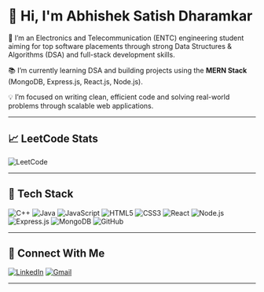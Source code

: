 # 👋 Hi, I'm Abhishek Satish Dharamkar

🎯 I’m an Electronics and Telecommunication (ENTC) engineering student aiming for top software placements through strong Data Structures & Algorithms (DSA) and full-stack development skills.

📚 I’m currently learning DSA and building projects using the **MERN Stack** (MongoDB, Express.js, React.js, Node.js).

💡 I’m focused on writing clean, efficient code and solving real-world problems through scalable web applications.

---

## 📈 LeetCode Stats

![LeetCode](https://leetcard.jacoblin.cool/abhishekd3010?theme=light&font=Baloo+Bhai&ext=heatmap)

---

## 🧰 Tech Stack

![C++](https://img.shields.io/badge/C++-00599C?style=for-the-badge&logo=cplusplus&logoColor=white)
![Java](https://img.shields.io/badge/Java-ED8B00?style=for-the-badge&logo=java&logoColor=white)
![JavaScript](https://img.shields.io/badge/JavaScript-yellow?style=for-the-badge&logo=javascript&logoColor=black)
![HTML5](https://img.shields.io/badge/HTML5-E34F26?style=for-the-badge&logo=html5&logoColor=white)
![CSS3](https://img.shields.io/badge/CSS3-1572B6?style=for-the-badge&logo=css3&logoColor=white)
![React](https://img.shields.io/badge/React-61DAFB?style=for-the-badge&logo=react&logoColor=black)
![Node.js](https://img.shields.io/badge/Node.js-339933?style=for-the-badge&logo=nodedotjs&logoColor=white)
![Express.js](https://img.shields.io/badge/Express.js-black?style=for-the-badge&logo=express&logoColor=white)
![MongoDB](https://img.shields.io/badge/MongoDB-47A248?style=for-the-badge&logo=mongodb&logoColor=white)
![GitHub](https://img.shields.io/badge/GitHub-181717?style=for-the-badge&logo=github&logoColor=white)

---

## 🔗 Connect With Me

[![LinkedIn](https://img.shields.io/badge/LinkedIn-blue?style=for-the-badge&logo=linkedin)](https://www.linkedin.com/in/abhishek-dharamkar-378a56285)
[![Gmail](https://img.shields.io/badge/Gmail-red?style=for-the-badge&logo=gmail&logoColor=white)](mailto:abhishekd3010@gmail.com)

---
